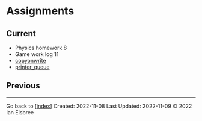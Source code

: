 # Assignments

## Current

- Physics homework 8
- Game work log 11
- [copyonwrite](https://github.com/ianelsbree/cs-225/tree/main/copyonwrite)
- [printer_queue](https://github.com/ianelsbree/cs-225/tree/main/printer_queue)

## Previous

---
Go back to [[index]]
Created: 2022-11-08
Last Updated: 2022-11-09
© 2022 Ian Elsbree

[//begin]: # "Autogenerated link references for markdown compatibility"
[index]: index "Home Page"
[//end]: # "Autogenerated link references"
